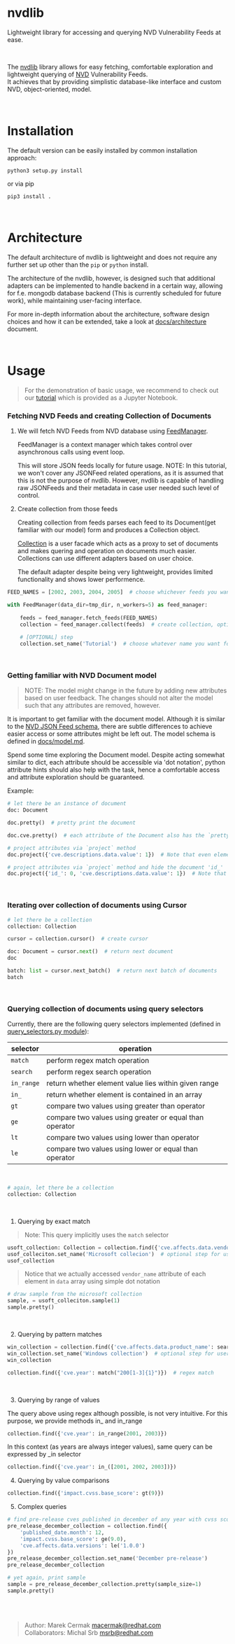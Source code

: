 # nvdlib

Lightweight library for accessing and querying NVD Vulnerability Feeds at ease. 


<br>

The [nvdlib](https://github.com/fabric8-analytics/nvdlib) library allows for easy fetching, comfortable exploration and lightweight querying of [NVD](https://nvd.nist.gov/vuln/data-feeds#JSON_FEED) Vulnerability Feeds.
\
It achieves that by providing simplistic database-like interface and custom NVD, object-oriented, model.

<br>

# Installation

The default version can be easily installed by common installation approach:

`python3 setup.py install`

or via pip

`pip3 install .`
 
<br>

# Architecture

The default architecture of nvdlib is lightweight and does not require any further set up other than the `pip` or `python` install.

The architecture of the nvdlib, however, is designed such that additional adapters can be implemented to handle backend in a certain way, allowing for f.e. mongodb database backend (This is currently scheduled for future work), while maintaining user-facing interface.

For more in-depth information about the architecture, software design choices and how it can be extended, take a look at [docs/architecture](/docs/architecture.md) document.

<br>

# Usage

> For the demonstration of basic usage, we recommend to check out our [tutorial](/nvdlib/tutorials/tutorial.ipynb) which is provided as a Jupyter Notebook.


### Fetching NVD Feeds and creating Collection of Documents

1. We will fetch NVD Feeds from NVD database using [FeedManager](/nvdlib/manager.py).

    FeedManager is a context manager which takes control over asynchronous calls using event loop.

    This will store JSON feeds locally for future usage.
    NOTE: In this tutorial, we won't cover any JSONFeed related operations, as it is assumed that this is not the purpose of nvdlib. However, nvdlib is capable of handling raw JSONFeeds and their metadata in case user needed such level of control.


2. Create collection from those feeds

    Creating collection from feeds parses each feed to its Document(get familiar with our model) form and produces a Collection object.

    [Collection](/nvdlib/collection.py) is a user facade which acts as a proxy to set of documents and makes quering and operation on documents much easier.
    Collections can use different adapters based on user choice.

    The default adapter despite being very lightweight, provides limited functionality and shows lower performence.


```python
FEED_NAMES = [2002, 2003, 2004, 2005]  # choose whichever feeds you want to fetch

with FeedManager(data_dir=tmp_dir, n_workers=5) as feed_manager:
    
    feeds = feed_manager.fetch_feeds(FEED_NAMES)
    collection = feed_manager.collect(feeds)  # create collection, optionaly, custom feeds can be specified 
    
    # [OPTIONAL] step
    collection.set_name('Tutorial')  # choose whatever name you want for future identification
```

<br>


### Getting familiar with NVD Document model

> NOTE: The model might change in the future by adding new attributes based on user feedback. The changes should not alter the model such that any attributes are removed, however.

It is important to get familiar with the document model. Although it is similar to the [NVD JSON Feed schema](https://csrc.nist.gov/schema/nvd/feed/0.1/nvd_cve_feed_json_0.1_beta.schema), there are subtle differences to achieve easier access or some attributes might be left out. The model schema is defined in [docs/model.md](/docs/model.md).

Spend some time exploring the Document model. Despite acting somewhat similar to dict, each attribute should be accessible via 'dot notation', python attribute hints should also help with the task, hence a comfortable access and attribute exploration should be guaranteed.

Example:

```python
# let there be an instance of document
doc: Document
```
```python
doc.pretty()  # pretty print the document
```

```python
doc.cve.pretty()  # each attribute of the Document also has the `pretty` method
```


```python
# project attributes via `project` method
doc.project({'cve.descriptions.data.value': 1})  # Note that even elements inside array can be accessed!
```

```python
# project attributes via `project` method and hide the document 'id_'
doc.project({'id_': 0, 'cve.descriptions.data.value': 1})  # Note that even elements inside array can be accessed!
```

<br>

### Iterating over collection of documents using Cursor
```python
# let there be a collection
collection: Collection
```

```python
cursor = collection.cursor()  # create cursor
```

```python
doc: Document = cursor.next()  # return next document
doc
```

```python
batch: list = cursor.next_batch()  # return next batch of documents
batch
```

<br>

### Querying collection of documents using query selectors

Currently, there are the following query selectors implemented (defined in [query_selectors.py module](/nvdlib/query_selectors.py)):

| selector | operation |
| - | - |
| `match` | perform regex match operation |
| `search` | perform regex search operation |
| `in_range` | return whether element value lies within given range |
| `in_` | return whether element is contained in an array |
| `gt` | compare two values using greater than operator |
| `ge` | compare two values using greater or equal than operator |
| `lt` | compare two values using lower than operator |
| `le` | compare two values using lower or equal than operator |

<br>

```python
# again, let there be a collection
collection: Collection
```

<br>

1. Querying by exact match

> Note: This query implicitly uses the `match` selector

```python
usoft_collection: Collection = collection.find({'cve.affects.data.vendor_name': 'microsoft'})  # returns new Collection
usof_colleciton.set_name('Microsoft collecion')  # optional step for user comfort
usof_collection
```

> Notice that we actually accessed `vendor_name` attribute of each element in `data` array using simple dot notation

```python
# draw sample from the microsoft collection
sample, = usoft_colleciton.sample(1)
sample.pretty()
```

<br>

2. Querying by pattern matches

```python
win_collection = collection.find({'cve.affects.data.product_name': search('windows')})
win_collection.set_name('Windows collection')  # optional step for user comfort
win_collection
```


```python
collection.find({'cve.year': match("200[1-3]{1}")})  # regex match
```

<br>

3. Querying by range of values

The query above using regex although possible, is not very intuitive. For this purpose, we provide methods in_ and in_range


```python
collection.find({'cve.year': in_range(2001, 2003)})
```


In this context (as years are always integer values), same query can be expressed by _in selector

```python
collection.find({'cve.year': in_([2001, 2002, 2003])})
```


4. Querying by value comparisons


```python
collection.find({'impact.cvss.base_score': gt(9)})
```


5. Complex queries

```python
# find pre-release cves published in december of any year with cvss score greater than 9
pre_release_december_collection = collection.find({
    'published_date.month': 12,
    'impact.cvss.base_score': ge(9.0),
    'cve.affects.data.versions': le('1.0.0')
})
pre_release_december_collection.set_name('December pre-release')
pre_release_december_collection
```

```python
# yet again, print sample
sample = pre_release_december_collection.pretty(sample_size=1)
sample.pretty()
```

<br>
<br>

> Author: Marek Cermak <macermak@redhat.com>
\
Collaborators: Michal Srb <msrb@redhat.com>

